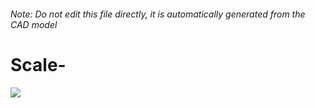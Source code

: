###### Note: Do not edit this file directly, it is automatically generated from the CAD model

# Scale-

![](/project.svg)


